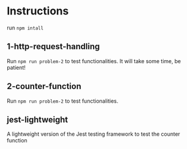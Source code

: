 # Instructions

run `npm intall`

## 1-http-request-handling

Run `npm run problem-2` to test functionalities.
It will take some time, be patient!

## 2-counter-function

Run `npm run problem-2` to test functionalities.

## jest-lightweight

A lightweight version of the Jest testing framework to test the counter function

